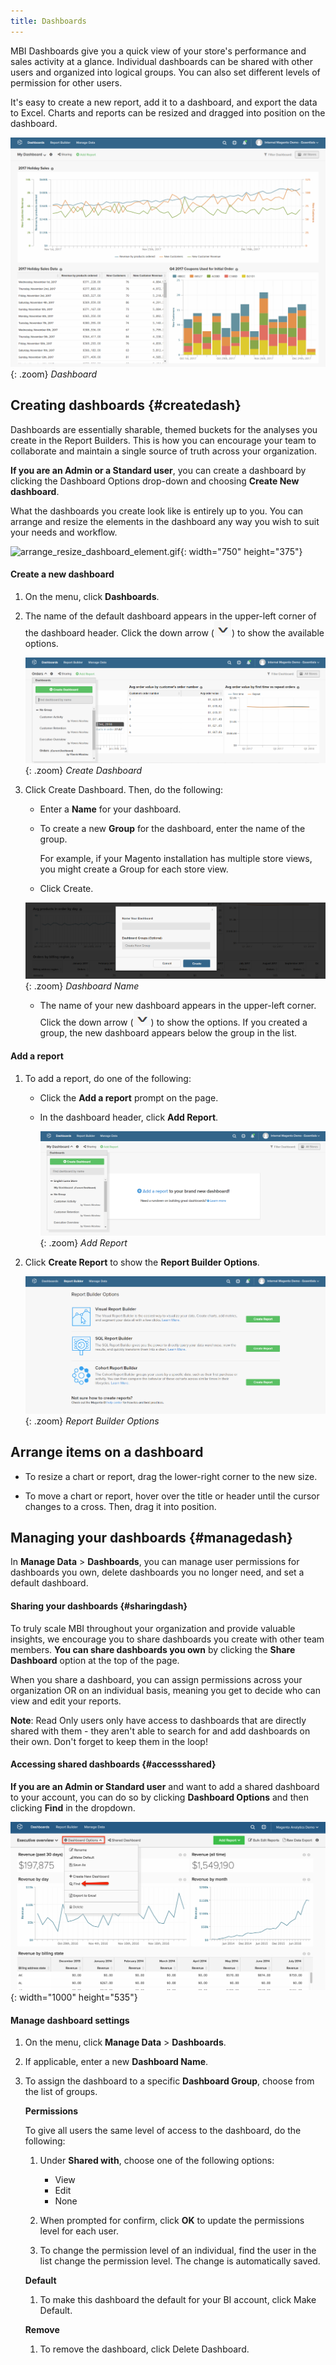```yaml
---
title: Dashboards
---
```


MBI Dashboards give you a quick view of your store's performance and sales activity at a glance. Individual dashboards can be shared with other users and organized into logical groups. You can also set different levels of permission for other users.

It's easy to create a new report, add it to a dashboard, and export the data to Excel. Charts and reports can be resized and dragged into position on the dashboard.

![](../../assets/magento-bi-report-builder-revenue-by-products-formula-report-holiday-sales-dashboard.png){: .zoom}
*Dashboard*

## Creating dashboards {#createdash}

Dashboards are essentially sharable, themed buckets for the analyses you create in the Report Builders. This is how you can encourage your team to collaborate and maintain a single source of truth across your organization.

**If you are an Admin or a Standard user**, you can create a dashboard by clicking the Dashboard Options drop-down and choosing **Create New dashboard**.

What the dashboards you create look like is entirely up to you. You can arrange and resize the elements in the dashboard any way you wish to suit your needs and workflow.

![arrange\_resize\_dashboard\_element.gif](../../assets/arrange_resize_dashboard_element.gif){: width="750" height="375"}

#### Create a new dashboard

1. On the menu, click **Dashboards**.

1. The name of the default dashboard appears in the upper-left corner of the dashboard header. Click the down arrow (![](../../assets/magento-bi-btn-down.png)) to show the available options.

    ![](../../assets/magento-bi-dashboard-create.png){: .zoom}
    *Create Dashboard*

1. Click <span class="btn">Create Dashboard</span>. Then, do the following:

    * Enter a **Name** for your dashboard.

    * To create a new **Group** for the dashboard, enter the name of the group.

        For example, if your Magento installation has multiple store views, you might create a Group for each store view.

    * Click <span class="btn">Create</span>.

    ![](../../assets/magento-bi-dashboard-create-name.png){: .zoom}
    *Dashboard Name*

    * The name of your new dashboard appears in the upper-left corner. Click the down arrow (![](../../assets/magento-bi-btn-down.png)) to show the options. If you created a group, the new dashboard appears below the group in the list.

#### Add a report

1. To add a report, do one of the following:

    * Click the **Add a report** prompt on the page.

    * In the dashboard header, click **Add Report**.

        ![](../../assets/magento-bi-dashboard-create-add-report.png){: .zoom}
    *Add Report*

1. Click **Create Report** to show the **Report Builder Options**.

    ![](../../assets/magento-bi-report-builder.png){: .zoom}
    *Report Builder Options*

## Arrange items on a dashboard

* To resize a chart or report, drag the lower-right corner to the new size.

* To move a chart or report, hover over the title or header until the cursor changes to a cross. Then, drag it into position.

## Managing your dashboards {#managedash}

In **Manage Data** > **Dashboards**, you can manage user permissions for dashboards you own, delete dashboards you no longer need, and set a default dashboard.

#### Sharing your dashboards {#sharingdash}

To truly scale MBI throughout your organization and provide valuable insights, we encourage you to share dashboards you create with other team members. **You can share dashboards you own** by clicking the **Share Dashboard** option at the top of the page.

When you share a dashboard, you can assign permissions across your organization OR on an individual basis, meaning you get to decide who can view and edit your reports.

**Note**: Read Only users only have access to dashboards that are directly shared with them - they aren't able to search for and add dashboards on their own. Don't forget to keep them in the loop!

#### Accessing shared dashboards {#accessshared}

**If you are an Admin or Standard user** and want to add a shared dashboard to your account, you can do so by clicking **Dashboard Options** and then clicking **Find** in the dropdown.

![find\_dashboard.png](../../assets/find_dashboard.png){: width="1000" height="535"}

#### Manage dashboard settings

1. On the menu, click **Manage Data** > **Dashboards**.

1. If applicable, enter a new **Dashboard Name**.

1. To assign the dashboard to a specific **Dashboard Group**, choose from the list of groups.

    **Permissions**

    To give all users the same level of access to the dashboard, do the following:

    1. Under **Shared with**, choose one of the following options:

        * View
        * Edit
        * None

    1. When prompted for confirm, click **OK** to update the permissions level for each user.

    1. To change the permission level of an individual, find the user in the list change the permission level. The change is automatically saved.

    **Default**

    1. To make this dashboard the default for your BI account, click <span class="btn">Make Default</span>.

    **Remove**

    1. To remove the dashboard, click <span class="btn">Delete Dashboard</span>.
